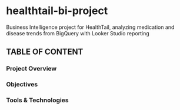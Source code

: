 # healthtail-bi-project
Business Intelligence project for HealthTail, analyzing medication and disease trends from BigQuery with Looker Studio reporting
## TABLE OF CONTENT
### Project Overview
### Objectives
### Tools & Technologies
